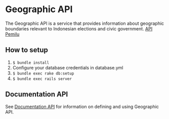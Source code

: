# Geographic API

The Geographic API is a service that provides information about geographic boundaries relevant to Indonesian elections and civic government. [API Pemilu](http://developer.pemiluapi.org/)

## How to setup

1. `$ bundle install`
2. Configure your database credentials in database.yml
2. `$ bundle exec rake db:setup`
3. `$ bundle exec rails server`

## Documentation API
See [Documentation API](http://docs.geographicapi.apiary.io/) for information on defining and using Geographic API.
